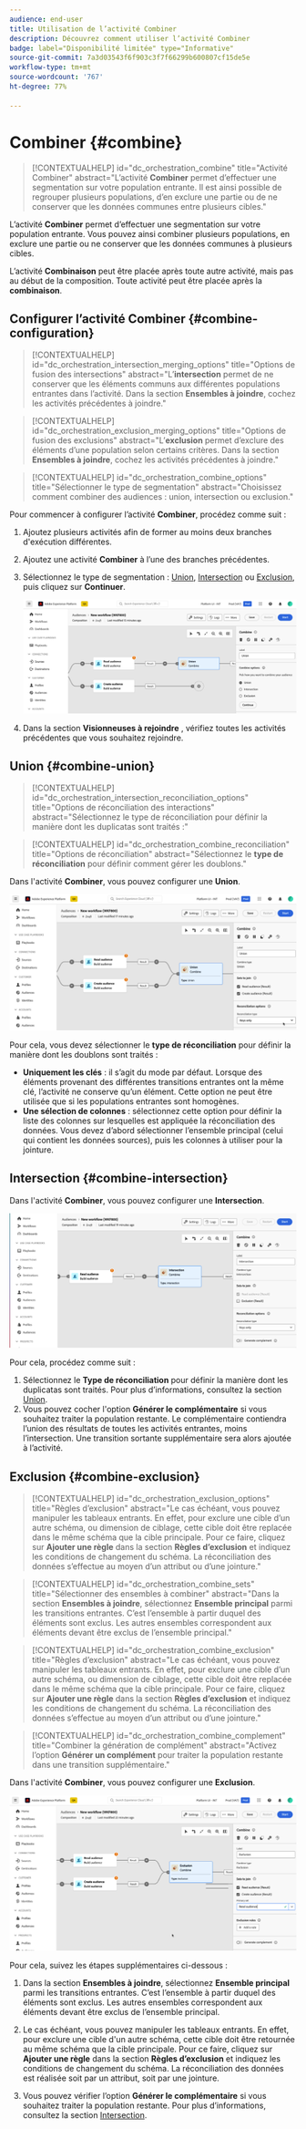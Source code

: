 ```yaml
---
audience: end-user
title: Utilisation de l’activité Combiner
description: Découvrez comment utiliser l’activité Combiner
badge: label="Disponibilité limitée" type="Informative"
source-git-commit: 7a3d03543f6f903c3f7f66299b600807cf15de5e
workflow-type: tm+mt
source-wordcount: '767'
ht-degree: 77%

---
```



# Combiner {#combine}

>[!CONTEXTUALHELP]
>id="dc_orchestration_combine"
>title="Activité Combiner"
>abstract="L’activité **Combiner** permet d’effectuer une segmentation sur votre population entrante. Il est ainsi possible de regrouper plusieurs populations, d’en exclure une partie ou de ne conserver que les données communes entre plusieurs cibles."

L’activité **Combiner** permet d’effectuer une segmentation sur votre population entrante. Vous pouvez ainsi combiner plusieurs populations, en exclure une partie ou ne conserver que les données communes à plusieurs cibles.

L’activité **Combinaison** peut être placée après toute autre activité, mais pas au début de la composition. Toute activité peut être placée après la **combinaison**.

## Configurer l’activité Combiner {#combine-configuration}

>[!CONTEXTUALHELP]
>id="dc_orchestration_intersection_merging_options"
>title="Options de fusion des intersections"
>abstract="L’**intersection** permet de ne conserver que les éléments communs aux différentes populations entrantes dans l’activité. Dans la section **Ensembles à joindre**, cochez les activités précédentes à joindre."

>[!CONTEXTUALHELP]
>id="dc_orchestration_exclusion_merging_options"
>title="Options de fusion des exclusions"
>abstract="L’**exclusion** permet d’exclure des éléments d’une population selon certains critères. Dans la section **Ensembles à joindre**, cochez les activités précédentes à joindre."

>[!CONTEXTUALHELP]
>id="dc_orchestration_combine_options"
>title="Sélectionner le type de segmentation"
>abstract="Choisissez comment combiner des audiences : union, intersection ou exclusion."

Pour commencer à configurer l’activité **Combiner**, procédez comme suit :

1. Ajoutez plusieurs activités afin de former au moins deux branches d&#39;exécution différentes.

1. Ajoutez une activité **Combiner** à l’une des branches précédentes.

1. Sélectionnez le type de segmentation : [Union](#union), [Intersection](#intersection) ou [Exclusion](#exclusion), puis cliquez sur **Continuer**.

   ![](../assets/combine.png)

1. Dans la section **Visionneuses à rejoindre** , vérifiez toutes les activités précédentes que vous souhaitez rejoindre.

## Union {#combine-union}

>[!CONTEXTUALHELP]
>id="dc_orchestration_intersection_reconciliation_options"
>title="Options de réconciliation des interactions"
>abstract="Sélectionnez le type de réconciliation pour définir la manière dont les duplicatas sont traités :"

>[!CONTEXTUALHELP]
>id="dc_orchestration_combine_reconciliation"
>title="Options de réconciliation"
>abstract="Sélectionnez le **type de réconciliation** pour définir comment gérer les doublons."

Dans l&#39;activité **Combiner**, vous pouvez configurer une **Union**.

![](../assets/combine-union.png)

Pour cela, vous devez sélectionner le **type de réconciliation** pour définir la manière dont les doublons sont traités :

* **Uniquement les clés** : il s’agit du mode par défaut. Lorsque des éléments provenant des différentes transitions entrantes ont la même clé, l’activité ne conserve qu’un élément. Cette option ne peut être utilisée que si les populations entrantes sont homogènes.
* **Une sélection de colonnes** : sélectionnez cette option pour définir la liste des colonnes sur lesquelles est appliquée la réconciliation des données. Vous devez d’abord sélectionner l’ensemble principal (celui qui contient les données sources), puis les colonnes à utiliser pour la jointure.

## Intersection {#combine-intersection}

Dans l&#39;activité **Combiner**, vous pouvez configurer une **Intersection**.

![](../assets/combine-intersection.png)

Pour cela, procédez comme suit :

1. Sélectionnez le **Type de réconciliation** pour définir la manière dont les duplicatas sont traités. Pour plus d’informations, consultez la section [Union](#union).
1. Vous pouvez cocher l&#39;option **Générer le complémentaire** si vous souhaitez traiter la population restante. Le complémentaire contiendra l’union des résultats de toutes les activités entrantes, moins l’intersection. Une transition sortante supplémentaire sera alors ajoutée à l’activité.

## Exclusion {#combine-exclusion}

>[!CONTEXTUALHELP]
>id="dc_orchestration_exclusion_options"
>title="Règles d’exclusion"
>abstract="Le cas échéant, vous pouvez manipuler les tableaux entrants. En effet, pour exclure une cible d’un autre schéma, ou dimension de ciblage, cette cible doit être replacée dans le même schéma que la cible principale. Pour ce faire, cliquez sur **Ajouter une règle** dans la section **Règles d’exclusion** et indiquez les conditions de changement du schéma. La réconciliation des données s’effectue au moyen d’un attribut ou d’une jointure."

>[!CONTEXTUALHELP]
>id="dc_orchestration_combine_sets"
>title="Sélectionner des ensembles à combiner"
>abstract="Dans la section **Ensembles à joindre**, sélectionnez **Ensemble principal** parmi les transitions entrantes. C’est l’ensemble à partir duquel des éléments sont exclus. Les autres ensembles correspondent aux éléments devant être exclus de l’ensemble principal."

>[!CONTEXTUALHELP]
>id="dc_orchestration_combine_exclusion"
>title="Règles d’exclusion"
>abstract="Le cas échéant, vous pouvez manipuler les tableaux entrants. En effet, pour exclure une cible d’un autre schéma, ou dimension de ciblage, cette cible doit être replacée dans le même schéma que la cible principale. Pour ce faire, cliquez sur **Ajouter une règle** dans la section **Règles d’exclusion** et indiquez les conditions de changement du schéma. La réconciliation des données s’effectue au moyen d’un attribut ou d’une jointure."

>[!CONTEXTUALHELP]
>id="dc_orchestration_combine_complement"
>title="Combiner la génération de complément"
>abstract="Activez l’option **Générer un complément** pour traiter la population restante dans une transition supplémentaire."

Dans l&#39;activité **Combiner**, vous pouvez configurer une **Exclusion**.

![](../assets/combine-exclusion.png)

Pour cela, suivez les étapes supplémentaires ci-dessous :

1. Dans la section **Ensembles à joindre**, sélectionnez **Ensemble principal** parmi les transitions entrantes. C’est l’ensemble à partir duquel des éléments sont exclus. Les autres ensembles correspondent aux éléments devant être exclus de l’ensemble principal.

1. Le cas échéant, vous pouvez manipuler les tableaux entrants. En effet, pour exclure une cible d&#39;un autre schéma, cette cible doit être retournée au même schéma que la cible principale. Pour ce faire, cliquez sur **Ajouter une règle** dans la section **Règles d’exclusion** et indiquez les conditions de changement du schéma. La réconciliation des données est réalisée soit par un attribut, soit par une jointure. <!-- pas compris-->
1. Vous pouvez vérifier l’option **Générer le complémentaire** si vous souhaitez traiter la population restante. Pour plus d’informations, consultez la section [Intersection](#intersection).

<!--
## Examples{#combine-examples}

In the following example, we are using a **Combine** activity and we add a **union** to retrieves all the profiles of the two queries: persons between 18 and 27 years old and persons between 34 and 40 years old.

![](../assets/workflow-union-example.png)

The following example shows the **intersection** between two query activities. It is being used here to retrieve profiles who are between 18 to 27 years old and whose email address has been provided.

![](../assets/workflow-intersection-example.png)

The following **exclusion** example shows two queries configured to filter profiles who are between 18 and 27 years old and have an Adobe email domain. The profiles with an Adobe email domain are then excluded from the first set. 

![](../assets/workflow-exclusion-example.png)
-->
